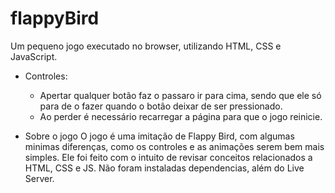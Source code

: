 # flappyBird

Um pequeno jogo executado no browser, utilizando HTML, CSS e JavaScript. 

- Controles:
  - Apertar qualquer botão faz o passaro ir para cima, sendo que ele só para de o fazer quando o botão deixar de ser pressionado.
  - Ao perder é necessário recarregar a página para que o jogo reinicie.

- Sobre o jogo
O jogo é uma imitação de Flappy Bird, com algumas minimas diferenças, como os controles e as animações serem bem mais simples. Ele foi feito com o intuito de revisar conceitos relacionados a HTML, CSS e JS. Não foram instaladas dependencias, além do Live Server.
